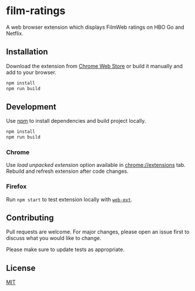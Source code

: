 # film-ratings

A web browser extension which displays FilmWeb ratings on HBO Go and Netflix.

## Installation

Download the extension from [Chrome Web Store](https://chrome.google.com/webstore/detail/film-ratings/gbpjlnljknajfeloegmineklgmlnoipf) or build it manually and add to your browser.

```sh
npm install
npm run build
```

## Development

Use [npm](https://www.npmjs.com/) to install dependencies and build project locally.

```sh
npm install
npm run build
```

### Chrome

Use _load unpacked extension_ option available in [chrome://extensions](chrome://extensions) tab. Rebuild and refresh extension after code changes.

### Firefox

Run `npm start` to test extension locally with [`web-ext`](https://github.com/mozilla/web-ext).

## Contributing

Pull requests are welcome. For major changes, please open an issue first to discuss what you would like to change.

Please make sure to update tests as appropriate.

## License

[MIT](https://choosealicense.com/licenses/mit/)
